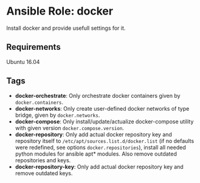 # Ansible Role: docker

Install docker and provide usefull settings for it.

## Requirements

Ubuntu 16.04

## Tags

- **docker-orchestrate**: Only orchestrate docker containers given by `docker.containers`.
- **docker-networks**: Only create user-defined docker networks of type bridge, given by `docker.networks`.
- **docker-compose**: Only install/update/actualize docker-compose utility with given version `docker.compose.version`.
- **docker-repository**: Only add actual docker repository key and repository itself to `/etc/apt/sources.list.d/docker.list` (if no defaults were redefined, see options `docker.repositories`), install all needed python modules for ansible apt* modules. Also remove outdated repositories and keys.
- **docker-repository-key**: Only add actual docker repository key and remove outdated keys.
